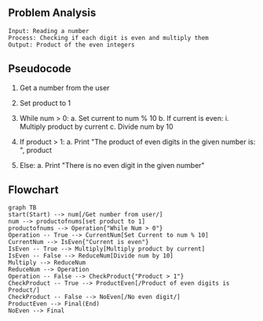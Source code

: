 ## Problem Analysis
    Input: Reading a number
    Process: Checking if each digit is even and multiply them
    Output: Product of the even integers

## Pseudocode

1. Get a number from the user
2. Set product to 1
3. While num > 0:
   a. Set current to num % 10
   b. If current is even:
        i. Multiply product by current
   c. Divide num by 10

4. If product > 1:
    a. Print "The product of even digits in the given number is: ", product
5. Else:
    a. Print "There is no even digit in the given number"

## Flowchart

```mermaid
graph TB
start(Start) --> num[/Get number from user/]
num --> productofnums[set product to 1]
productofnums --> Operation{"While Num > 0"}
Operation -- True --> CurrentNum[Set Current to num % 10]
CurrentNum --> IsEven{"Current is even"}
IsEven -- True --> Multiply[Multiply product by current]
IsEven -- False --> ReduceNum[Divide num by 10]
Multiply --> ReduceNum
ReduceNum --> Operation
Operation -- False --> CheckProduct{"Product > 1"}
CheckProduct -- True --> ProductEven[/Product of even digits is Product/]
CheckProduct -- False --> NoEven[/No even digit/]
ProductEven --> Final(End)
NoEven --> Final
